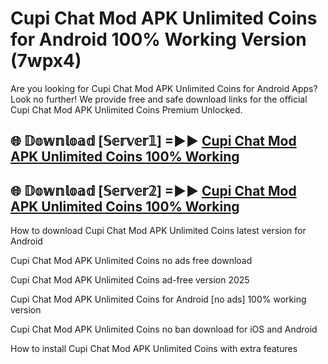 # Cupi Chat Mod APK Unlimited Coins for Android 100% Working Version (7wpx4)

Are you looking for Cupi Chat Mod APK Unlimited Coins for Android Apps? Look no further! We provide free and safe download links for the official Cupi Chat Mod APK Unlimited Coins Premium Unlocked.

## 🌐 𝔻𝕠𝕨𝕟𝕝𝕠𝕒𝕕 [𝕊𝕖𝕣𝕧𝕖𝕣𝟙] =►► [Cupi Chat Mod APK Unlimited Coins 100% Working](https://modyoloo.pages.dev?q=Cupi+Chat+Mod+APK+Unlimited+Coins)

## 🌐 𝔻𝕠𝕨𝕟𝕝𝕠𝕒𝕕 [𝕊𝕖𝕣𝕧𝕖𝕣𝟚] =►► [Cupi Chat Mod APK Unlimited Coins 100% Working](https://modyoloo.pages.dev?q=Cupi+Chat+Mod+APK+Unlimited+Coins)

How to download Cupi Chat Mod APK Unlimited Coins latest version for Android

Cupi Chat Mod APK Unlimited Coins no ads free download

Cupi Chat Mod APK Unlimited Coins ad-free version 2025

Cupi Chat Mod APK Unlimited Coins for Android [no ads] 100% working version

Cupi Chat Mod APK Unlimited Coins no ban download for iOS and Android

How to install Cupi Chat Mod APK Unlimited Coins with extra features